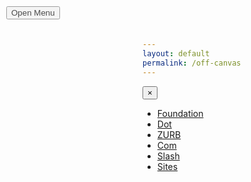 ```yaml
---
layout: default
permalink: /off-canvas
---
```

<!-- Leaflet -->
<link rel="stylesheet" href="https://unpkg.com/leaflet@1.0.2/dist/leaflet.css" />
<script src="//unpkg.com/leaflet@1.0.2/dist/leaflet.js"></script>


<style>
#mapView {
	bottom: 0;
	left: 0;
	position: fixed;
	right: 0;
	top: 0px;
	z-index: 1;
}
#map {
	height: 100%;
	overflow: hidden;
}	
#openMenuButton {
    position: absolute;
    top: 0;
    left: 0;
    margin-top: 10px;
    margin-left: 10px;
    z-index: 1000;
    opacity: .7;
}
</style>


<div class="off-canvas position-left" id="offCanvasLeft" data-off-canvas>

  <!-- Close button -->
  <button class="close-button" aria-label="Close menu" type="button" data-close>
    <span aria-hidden="true">&times;</span>
  </button>

  <!-- Menu -->
  <ul class="vertical menu">
    <li><a href="#">Foundation</a></li>
    <li><a href="#">Dot</a></li>
    <li><a href="#">ZURB</a></li>
    <li><a href="#">Com</a></li>
    <li><a href="#">Slash</a></li>
    <li><a href="#">Sites</a></li>
  </ul>
</div>

<div id="mapView" class="off-canvas-content" data-off-canvas-content>
  <button id="openMenuButton" type="button" class="button" data-toggle="offCanvasLeft">Open Menu</button>
  <div id="map"></div>
</div>

<script>
	// Create map
	var map = new L.Map('map', { 
		zoomControl: false
        });
	L.control.zoom({ position: 'topright'}).addTo(map);
	L.control.scale().addTo(map);
		
	// create the tile layer with correct attribution
	L.tileLayer('https://a.tile.openstreetmap.org/{z}/{x}/{y}.png', {
    	attribution: '&copy; <a href="http://www.openstreetmap.org/copyright">OpenStreetMap</a> contributors'
	}).addTo(map);
	
	map.setView(new L.LatLng(46.566414, 2.4609375), 6);
</script>

